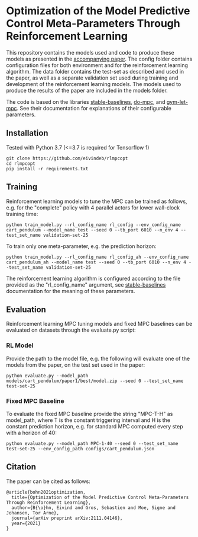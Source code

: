 # Optimization of the Model Predictive Control Meta-Parameters Through Reinforcement Learning

This repository contains the models used and code to produce these models as presented in the [accompanying paper](https://arxiv.org/abs/2111.04146). 
The config folder contains configuration files for both environment and for the reinforcement learning algorithm. The data
folder contains the test-set as described and used in the paper, as well as a separate validation set used during training and
development of the reinforcement learning models. The models used to produce the results of the paper are included in the
models folder.

The code is based on the libraries [stable-baselines](https://stable-baselines.readthedocs.io/en/master), 
[do-mpc](https://www.do-mpc.com/en/latest/), and [gym-let-mpc](https://github.com/eivindeb/gym-letMPC). See their documentation
for explanations of their configurable parameters.

## Installation
Tested with Python 3.7 (<=3.7 is required for Tensorflow 1)
```shell
git clone https://github.com/eivindeb/rlmpcopt
cd rlmpcopt
pip install -r requirements.txt
```

## Training
Reinforcement learning models to tune the MPC can be trained as follows, e.g. for the "complete" policy with 4 parallel actors for lower wall-clock training time:
```shell
python train_model.py --rl_config_name rl_config --env_config_name cart_pendulum --model_name test --seed 0 --tb_port 6010 --n_env 4 --test_set_name validation-set-25
```

To train only one meta-parameter, e.g. the prediction horizon:
```shell
python train_model.py --rl_config_name rl_config_ah --env_config_name cart_pendulum_ah --model_name test --seed 0 --tb_port 6010 --n_env 4 --test_set_name validation-set-25
```

The reinforcement learning algorithm is configured according to the file provided as the "rl_config_name" argument, see 
[stable-baselines](https://stable-baselines.readthedocs.io/en/master) documentation for the meaning of these parameters.
## Evaluation
Reinforcement learning MPC tuning models and fixed MPC baselines can be evaluated on datasets through the evaluate.py script:

### RL Model
Provide the path to the model file, e.g. the following will evaluate one of the models from the paper, on the test set used in the paper:
```shell
python evaluate.py --model_path models/cart_pendulum/paper1/best/model.zip --seed 0 --test_set_name test-set-25
```

### Fixed MPC Baseline
To evaluate the fixed MPC baseline provide the string "MPC-T-H" as model_path, where T is the constant triggering interval
and H is the constant prediction horizon, e.g. for standard MPC computed every step with a horizon of 40:

```shell
python evaluate.py --model_path MPC-1-40 --seed 0 --test_set_name test-set-25 --env_config_path configs/cart_pendulum.json
```

## Citation
The paper can be cited as follows:
```shell
@article{bohn2021optimization,
  title={Optimization of the Model Predictive Control Meta-Parameters Through Reinforcement Learning},
  author={B{\o}hn, Eivind and Gros, Sebastien and Moe, Signe and Johansen, Tor Arne},
  journal={arXiv preprint arXiv:2111.04146},
  year={2021}
}
```


